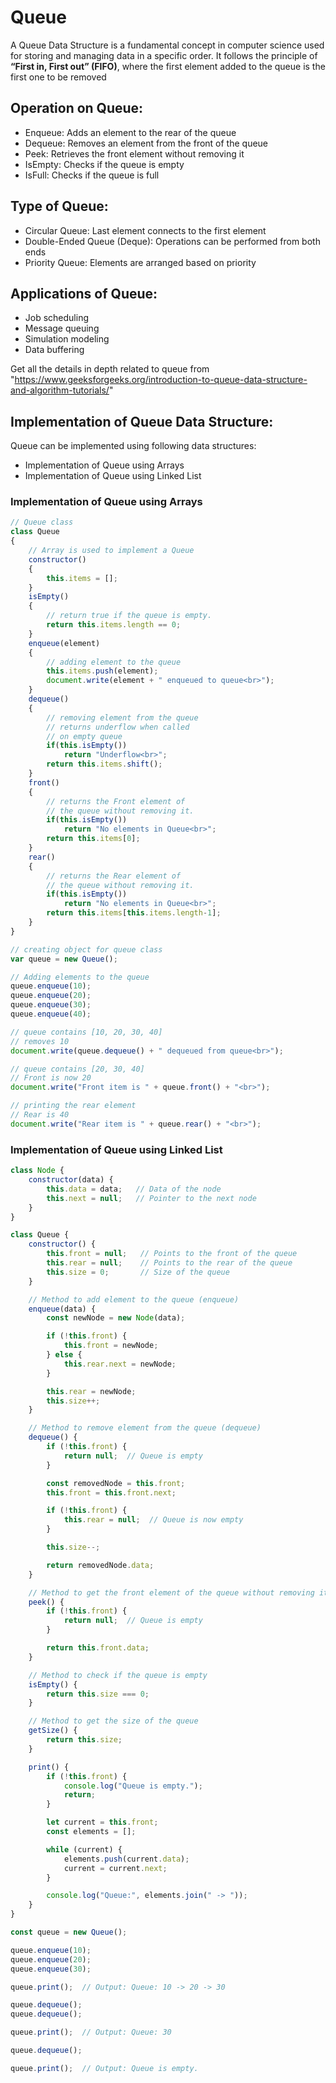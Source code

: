 # Queue

A Queue Data Structure is a fundamental concept in computer science used for storing and managing data in a specific order. It follows the principle of **“First in, First out” (FIFO)**, where the first element added to the queue is the first one to be removed

## Operation on Queue:
- Enqueue: Adds an element to the rear of the queue
- Dequeue: Removes an element from the front of the queue
- Peek: Retrieves the front element without removing it
- IsEmpty: Checks if the queue is empty
- IsFull: Checks if the queue is full

## Type of Queue:
- Circular Queue: Last element connects to the first element
- Double-Ended Queue (Deque): Operations can be performed from both ends
- Priority Queue: Elements are arranged based on priority

## Applications of Queue:
- Job scheduling
- Message queuing
- Simulation modeling
- Data buffering

Get all the details in depth related to queue from "https://www.geeksforgeeks.org/introduction-to-queue-data-structure-and-algorithm-tutorials/"

## Implementation of Queue Data Structure:
Queue can be implemented using following data structures:
- Implementation of Queue using Arrays
- Implementation of Queue using Linked List

### Implementation of Queue using Arrays
```javascript
// Queue class
class Queue
{
    // Array is used to implement a Queue
    constructor()
    {
        this.items = [];
    }
    isEmpty()
    {
        // return true if the queue is empty.
        return this.items.length == 0;
    }
    enqueue(element)
    {    
        // adding element to the queue
        this.items.push(element);
        document.write(element + " enqueued to queue<br>");
    }
    dequeue()
    {
        // removing element from the queue
        // returns underflow when called 
        // on empty queue
        if(this.isEmpty())
            return "Underflow<br>";
        return this.items.shift();
    }
    front()
    {
        // returns the Front element of 
        // the queue without removing it.
        if(this.isEmpty())
            return "No elements in Queue<br>";
        return this.items[0];
    }
    rear()
    {
        // returns the Rear element of 
        // the queue without removing it.
        if(this.isEmpty())
            return "No elements in Queue<br>";
        return this.items[this.items.length-1];
    }
}

// creating object for queue class
var queue = new Queue();

// Adding elements to the queue
queue.enqueue(10);
queue.enqueue(20);
queue.enqueue(30);
queue.enqueue(40);

// queue contains [10, 20, 30, 40]
// removes 10
document.write(queue.dequeue() + " dequeued from queue<br>");

// queue contains [20, 30, 40]
// Front is now 20
document.write("Front item is " + queue.front() + "<br>");

// printing the rear element
// Rear is 40
document.write("Rear item is " + queue.rear() + "<br>");
```

### Implementation of Queue using Linked List
```javascript
class Node {
    constructor(data) {
        this.data = data;   // Data of the node
        this.next = null;   // Pointer to the next node
    }
}

class Queue {
    constructor() {
        this.front = null;   // Points to the front of the queue
        this.rear = null;    // Points to the rear of the queue
        this.size = 0;       // Size of the queue
    }

    // Method to add element to the queue (enqueue)
    enqueue(data) {
        const newNode = new Node(data);

        if (!this.front) {
            this.front = newNode;
        } else {
            this.rear.next = newNode;
        }

        this.rear = newNode;
        this.size++;
    }

    // Method to remove element from the queue (dequeue)
    dequeue() {
        if (!this.front) {
            return null;  // Queue is empty
        }

        const removedNode = this.front;
        this.front = this.front.next;

        if (!this.front) {
            this.rear = null;  // Queue is now empty
        }

        this.size--;

        return removedNode.data;
    }

    // Method to get the front element of the queue without removing it
    peek() {
        if (!this.front) {
            return null;  // Queue is empty
        }

        return this.front.data;
    }

    // Method to check if the queue is empty
    isEmpty() {
        return this.size === 0;
    }

    // Method to get the size of the queue
    getSize() {
        return this.size;
    }

    print() {
        if (!this.front) {
            console.log("Queue is empty.");
            return;
        }

        let current = this.front;
        const elements = [];

        while (current) {
            elements.push(current.data);
            current = current.next;
        }

        console.log("Queue:", elements.join(" -> "));
    }
}

const queue = new Queue();

queue.enqueue(10);
queue.enqueue(20);
queue.enqueue(30);

queue.print();  // Output: Queue: 10 -> 20 -> 30

queue.dequeue();
queue.dequeue();

queue.print();  // Output: Queue: 30

queue.dequeue();

queue.print();  // Output: Queue is empty.

```
